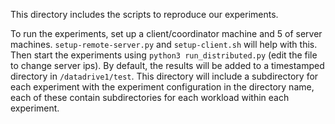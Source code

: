This directory includes the scripts to reproduce our experiments.

To run the experiments, set up a client/coordinator machine and 5 of server machines. `setup-remote-server.py` and `setup-client.sh` will help with this. Then start the experiments using `python3 run_distributed.py` (edit the file to change server ips). By default, the results will be added to a timestamped directory in `/datadrive1/test`. This directory will include a subdirectory for each experiment with the experiment configuration in the directory name, each of these contain subdirectories for each workload within each experiment.
